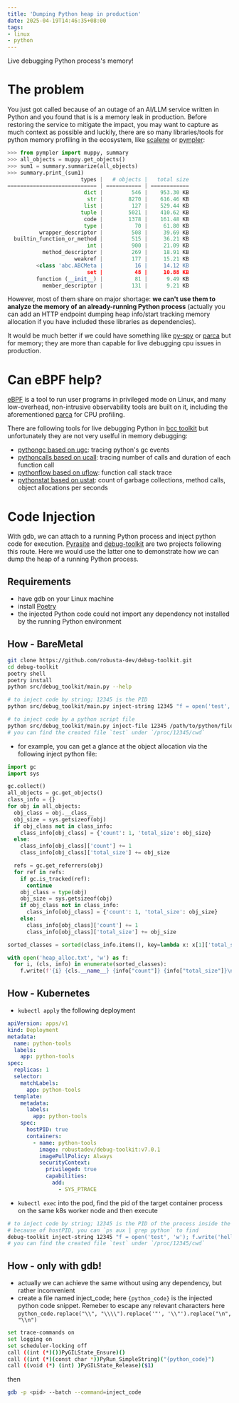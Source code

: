 ```yaml
---
title: 'Dumping Python heap in production'
date: 2025-04-19T14:46:35+08:00
tags:
- linux
- python
---
```


Live debugging Python process's memory!

<!--more-->

# The problem

You just got called because of an outage of an AI/LLM service written in Python
and you found that is is a memory leak in production. Before restoring the
service to mitigate the impact, you may want to capture as much context as
possible and luckily, there are so many libraries/tools for python memory
profiling in the ecosystem, like
[scalene](https://github.com/plasma-umass/scalene) or
[pympler](https://github.com/pympler/pympler):

```python
>>> from pympler import muppy, summary
>>> all_objects = muppy.get_objects()
>>> sum1 = summary.summarize(all_objects)
>>> summary.print_(sum1)
                       types |   # objects |   total size
============================ | =========== | ============
                        dict |         546 |    953.30 KB
                         str |        8270 |    616.46 KB
                        list |         127 |    529.44 KB
                       tuple |        5021 |    410.62 KB
                        code |        1378 |    161.48 KB
                        type |          70 |     61.80 KB
          wrapper_descriptor |         508 |     39.69 KB
  builtin_function_or_method |         515 |     36.21 KB
                         int |         900 |     21.09 KB
           method_descriptor |         269 |     18.91 KB
                     weakref |         177 |     15.21 KB
         <class 'abc.ABCMeta |          16 |     14.12 KB
                         set |          48 |     10.88 KB
         function (__init__) |          81 |      9.49 KB
           member_descriptor |         131 |      9.21 KB
```

However, most of them share on major shortage: **we can't use them to analyze
the memory of an already-running Python process** (actually you can add an HTTP
endpoint dumping heap info/start tracking memory allocation if you have included
these libraries as dependencies).

It would be much better if we could have something like
[py-spy](https://github.com/benfred/py-spy) or
[parca](https://github.com/parca-dev/parca) but for memory; they are more than
capable for live debugging cpu issues in production.

# Can eBPF help?

[eBPF](https://ebpf.io/) is a tool to run user programs in privileged mode on
Linux, and many low-overhead, non-intrusive observability tools are built on it,
including the aforementioned [parca](https://github.com/parca-dev/parca) for CPU
profiling.

There are following tools for live debugging Python in
[bcc toolkit](https://github.com/iovisor/bcc) but unfortunately they are not
very uselful in memory debugging:

- [pythongc based on ugc](https://github.com/iovisor/bcc/blob/master/tools/lib/ugc_example.txt):
  tracing python's gc events
- [pythoncalls based on ucall](https://github.com/iovisor/bcc/blob/master/tools/lib/ucalls_example.txt):
  tracing number of calls and duration of each function call
- [pythonflow based on uflow](https://github.com/iovisor/bcc/blob/master/tools/lib/uflow_example.txt):
  function call stack trace
- [pythonstat based on ustat](https://github.com/iovisor/bcc/blob/master/tools/lib/ustat_example.txt):
  count of garbage collections, method calls, object allocations per seconds

# Code Injection

With gdb, we can attach to a running Python process and inject python code for
execution. [Pyrasite](https://github.com/lmacken/pyrasite) and
[debug-toolkit](https://github.com/robusta-dev/debug-toolkit) are two projects
following this route. Here we would use the latter one to demonstrate how we can
dump the heap of a running Python process.

## Requirements

- have gdb on your Linux machine
- install [Poetry](https://github.com/robusta-dev/debug-toolkit)
- the injected Python code could not import any dependency not installed by the
  running Python environment

## How - BareMetal

```bash
git clone https://github.com/robusta-dev/debug-toolkit.git
cd debug-toolkit
poetry shell
poetry install
python src/debug_toolkit/main.py --help

# to inject code by string; 12345 is the PID
python src/debug_toolkit/main.py inject-string 12345 "f = open('test', 'w'); f.write('hello world'); f.close()"

# to inject code by a python script file
python src/debug_toolkit/main.py inject-file 12345 /path/to/python/file.py
# you can find the created file `test` under `/proc/12345/cwd`
```

- for example, you can get a glance at the object allocation via the following
  inject python file:

```python
import gc
import sys

gc.collect()
all_objects = gc.get_objects()
class_info = {}
for obj in all_objects:
  obj_class = obj.__class__
  obj_size = sys.getsizeof(obj)
  if obj_class not in class_info:
    class_info[obj_class] = {'count': 1, 'total_size': obj_size}
  else:
    class_info[obj_class]['count'] += 1
    class_info[obj_class]['total_size'] += obj_size

  refs = gc.get_referrers(obj)
  for ref in refs:
    if gc.is_tracked(ref):
      continue
    obj_class = type(obj)
    obj_size = sys.getsizeof(obj)
    if obj_class not in class_info:
      class_info[obj_class] = {'count': 1, 'total_size': obj_size}
    else:
      class_info[obj_class]['count'] += 1
      class_info[obj_class]['total_size'] += obj_size

sorted_classes = sorted(class_info.items(), key=lambda x: x[1]['total_size'], reverse=True)

with open('heap_alloc.txt', 'w') as f:
  for i, (cls, info) in enumerate(sorted_classes):
    f.write(f'{i} {cls.__name__} {info["count"]} {info["total_size"]}\n')
```

## How - Kubernetes

- `kubectl apply` the following deployment

```yaml
apiVersion: apps/v1
kind: Deployment
metadata:
  name: python-tools
  labels:
    app: python-tools
spec:
  replicas: 1
  selector:
    matchLabels:
      app: python-tools
  template:
    metadata:
      labels:
        app: python-tools
    spec:
      hostPID: true
      containers:
        - name: python-tools
          image: robustadev/debug-toolkit:v7.0.1
          imagePullPolicy: Always
          securityContext:
            privileged: true
            capabilities:
              add:
                - SYS_PTRACE
```

- `kubectl exec` into the pod, find the pid of the target container process on
  the same k8s worker node and then execute

```bash
# to inject code by string; 12345 is the PID of the process inside the pod/container
# because of hostPID, you can `ps aux | grep python` to find
debug-toolkit inject-string 12345 "f = open('test', 'w'); f.write('hello world'); f.close()"
# you can find the created file `test` under `/proc/12345/cwd`
```

## How - only with gdb!

- actually we can achieve the same without using any dependency, but rather
  inconvenient
- create a file named inject_code; here `{python_code}` is the injected python
  code snippet. Remeber to escape any relevant characters here
  `python_code.replace("\\", "\\\\").replace('"', '\\"').replace("\n", "\\n")`

```bash
set trace-commands on
set logging on
set scheduler-locking off
call ((int (*)())PyGILState_Ensure)()
call ((int (*)(const char *))PyRun_SimpleString)("{python_code}")
call ((void (*) (int) )PyGILState_Release)($1)
```

then

```bash
gdb -p <pid> --batch --command=inject_code
```
